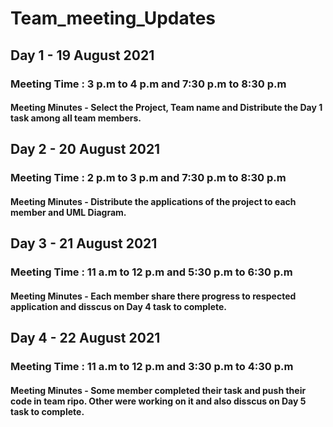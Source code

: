 # Team_meeting_Updates

## Day 1 - 19 August 2021

### Meeting Time : 3 p.m to 4 p.m  and   7:30 p.m to 8:30 p.m

#### Meeting Minutes - Select the Project, Team name and Distribute the Day 1 task among all team members.


## Day 2 - 20 August 2021

### Meeting Time : 2 p.m to 3 p.m  and   7:30 p.m to 8:30 p.m

#### Meeting Minutes - Distribute the applications of the project to each member and UML Diagram.


## Day 3 - 21 August 2021

### Meeting Time : 11 a.m to 12 p.m  and   5:30 p.m to 6:30 p.m

#### Meeting Minutes - Each member share there progress to respected application and disscus on Day 4 task to complete.  
                

## Day 4 - 22 August 2021

### Meeting Time : 11 a.m to 12 p.m  and   3:30 p.m to 4:30 p.m

#### Meeting Minutes - Some member completed their task and push their code in team ripo. Other were working on it and also disscus on Day 5 task to complete. 

